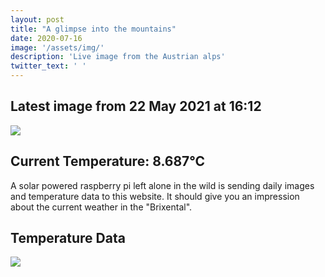 ```yaml
---
layout: post
title: "A glimpse into the mountains"
date: 2020-07-16
image: '/assets/img/'
description: 'Live image from the Austrian alps'
twitter_text: ' '
---
```

## Latest image from 22 May 2021 at 16:12
<div class="huette">
  <div class="huette-image">
    <img src="{{ "/assets/img/huette.jpg" | prepend: site.baseurl }}">
  </div>
  <div class="huette-text">
        <h2>Current Temperature: 8.687°C</h2>
        <p>A solar powered raspberry pi left alone in the wild is sending daily images and temperature data to this website. It should give you an impression about the current weather in the "Brixental".</p>

  </div>
</div>

## Temperature Data
<div class="plot-full">
  <img src="{{ "/assets/img/temp_plot.png" | prepend: site.baseurl }}">
</div>
